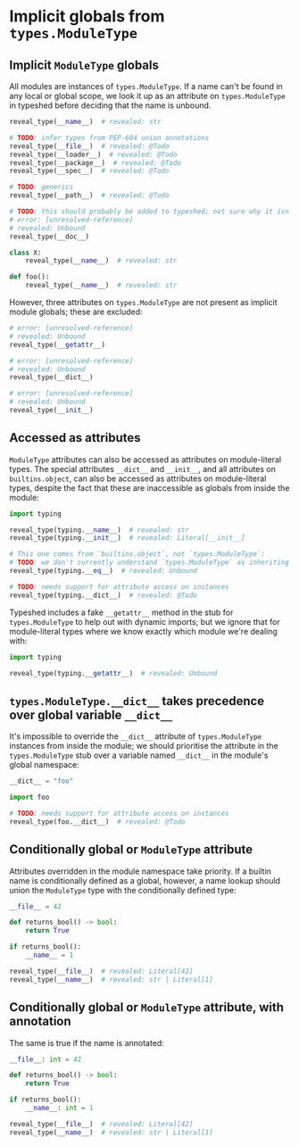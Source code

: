 # Implicit globals from `types.ModuleType`

## Implicit `ModuleType` globals

All modules are instances of `types.ModuleType`.
If a name can't be found in any local or global scope, we look it up
as an attribute on `types.ModuleType` in typeshed
before deciding that the name is unbound.

```py
reveal_type(__name__)  # revealed: str

# TODO: infer types from PEP-604 union annotations
reveal_type(__file__)  # revealed: @Todo
reveal_type(__loader__)  # revealed: @Todo
reveal_type(__package__)  # revealed: @Todo
reveal_type(__spec__)  # revealed: @Todo

# TODO: generics
reveal_type(__path__)  # revealed: @Todo

# TODO: this should probably be added to typeshed; not sure why it isn't?
# error: [unresolved-reference]
# revealed: Unbound
reveal_type(__doc__)

class X:
    reveal_type(__name__)  # revealed: str

def foo():
    reveal_type(__name__)  # revealed: str
```

However, three attributes on `types.ModuleType` are not present as implicit
module globals; these are excluded:

```py path=unbound_dunders.py
# error: [unresolved-reference]
# revealed: Unbound
reveal_type(__getattr__)

# error: [unresolved-reference]
# revealed: Unbound
reveal_type(__dict__)

# error: [unresolved-reference]
# revealed: Unbound
reveal_type(__init__)
```

## Accessed as attributes

`ModuleType` attributes can also be accessed as attributes on module-literal types.
The special attributes `__dict__` and `__init__`, and all attributes on
`builtins.object`, can also be accessed as attributes on module-literal types,
despite the fact that these are inaccessible as globals from inside the module:

```py
import typing

reveal_type(typing.__name__)  # revealed: str
reveal_type(typing.__init__)  # revealed: Literal[__init__]

# This one comes from `builtins.object`, not `types.ModuleType`:
# TODO: we don't currently understand `types.ModuleType` as inheriting from `object`
reveal_type(typing.__eq__)  # revealed: Unbound

# TODO: needs support for attribute access on instances
reveal_type(typing.__dict__)  # revealed: @Todo
```

Typeshed includes a fake `__getattr__` method in the stub for `types.ModuleType`
to help out with dynamic imports; but we ignore that for module-literal types
where we know exactly which module we're dealing with:

```py path=__getattr__.py
import typing

reveal_type(typing.__getattr__)  # revealed: Unbound
```

## `types.ModuleType.__dict__` takes precedence over global variable `__dict__`

It's impossible to override the `__dict__` attribute of `types.ModuleType`
instances from inside the module; we should prioritise the attribute in
the `types.ModuleType` stub over a variable named `__dict__` in the module's
global namespace:

```py path=foo.py
__dict__ = "foo"
```

```py path=bar.py
import foo

# TODO: needs support for attribute access on instances
reveal_type(foo.__dict__)  # revealed: @Todo
```

## Conditionally global or `ModuleType` attribute

Attributes overridden in the module namespace take priority.
If a builtin name is conditionally defined as a global, however,
a name lookup should union the `ModuleType` type with the conditionally defined type:

```py
__file__ = 42

def returns_bool() -> bool:
    return True

if returns_bool():
    __name__ = 1

reveal_type(__file__)  # revealed: Literal[42]
reveal_type(__name__)  # revealed: str | Literal[1]
```

## Conditionally global or `ModuleType` attribute, with annotation

The same is true if the name is annotated:

```py
__file__: int = 42

def returns_bool() -> bool:
    return True

if returns_bool():
    __name__: int = 1

reveal_type(__file__)  # revealed: Literal[42]
reveal_type(__name__)  # revealed: str | Literal[1]
```
